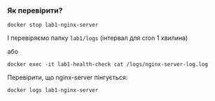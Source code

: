 ### Як перевірити?

```docker stop lab1-nginx-server```

І перевіряємо папку `lab1/logs` (інтервал для cron 1 хвилина)

або

```docker exec -it lab1-health-check cat /logs/nginx-server-log.log```

Перевірити, що nginx-server пінгується:

```docker logs lab1-nginx-server```
